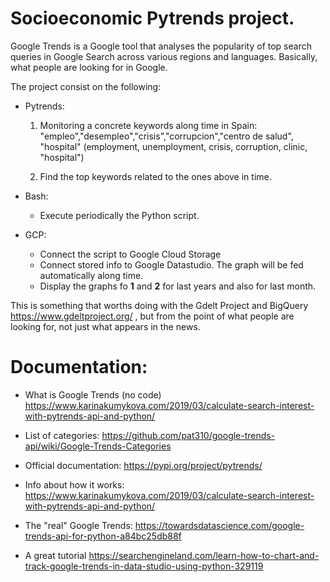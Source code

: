 # Socioeconomic Pytrends project.

Google Trends is a Google tool that analyses the popularity of top search queries in Google Search across various regions and languages. Basically, what people are looking for in Google.

The project consist on the following:

- Pytrends:
    1. Monitoring a concrete keywords along time in Spain: "empleo","desempleo","crisis","corrupcion","centro de salud", "hospital" (employment, unemployment, crisis, corruption, clinic, "hospital")

    2. Find the top keywords related to the ones above in time.  

- Bash:
    - Execute periodically the Python script.

- GCP:
    - Connect the script to Google Cloud Storage
    - Connect stored info to Google Datastudio. The graph will be fed automatically along time.
    - Display the graphs fo **1** and **2** for last years and also for last month.

This is something that worths doing with the Gdelt Project and BigQuery https://www.gdeltproject.org/ , but from the point of what people are looking for, not just what appears in the news.


# Documentation:

- What is Google Trends (no code)   https://www.karinakumykova.com/2019/03/calculate-search-interest-with-pytrends-api-and-python/

- List of categories: https://github.com/pat310/google-trends-api/wiki/Google-Trends-Categories

- Official documentation: https://pypi.org/project/pytrends/
- Info about how it works: https://www.karinakumykova.com/2019/03/calculate-search-interest-with-pytrends-api-and-python/
- The "real" Google Trends: https://towardsdatascience.com/google-trends-api-for-python-a84bc25db88f
- A great tutorial https://searchengineland.com/learn-how-to-chart-and-track-google-trends-in-data-studio-using-python-329119


